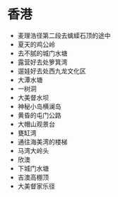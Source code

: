 # 香港

- 麦理浩径第二段去蠄蟝石顶的途中
- 夏天的鸡公岭
- 去不腻的城门水塘
- 露营好去处箩箕湾
- 遛娃好去处西九龙文化区
- 大潭水塘
- 一树洞
- 大美督水坝
- 神秘小岛横澜岛
- 黄昏的屯门公路
- 大帽山观景台
- 甕缸湾
- 通往海美湾的楼梯
- 马湾大岭头
- 欣澳
- 下城门水塘
- 吉澳高棚顶
- 大美督家乐径




